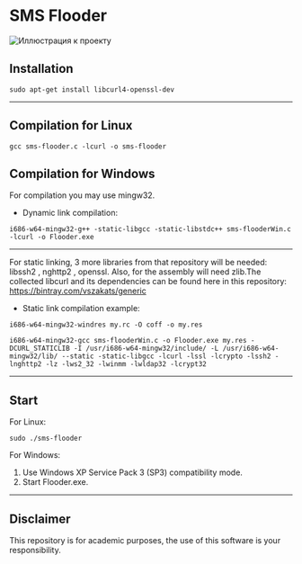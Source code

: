 
# SMS Flooder
![Иллюстрация к проекту](https://user-images.githubusercontent.com/42433097/72919852-3f345780-3d59-11ea-94bf-745236e72a6b.png)

## Installation

```
sudo apt-get install libcurl4-openssl-dev
```
--------
## Compilation for Linux
```
gcc sms-flooder.c -lcurl -o sms-flooder
```
## Compilation for Windows
For compilation you may use mingw32. 
- Dynamic link compilation:
```
i686-w64-mingw32-g++ -static-libgcc -static-libstdc++ sms-flooderWin.c -lcurl -o Flooder.exe
```
________
For static linking, 3 more libraries from that repository will be needed: libssh2 , nghttp2 , openssl. Also, for the assembly will need zlib.The collected libcurl and its dependencies can be found here in this repository: https://bintray.com/vszakats/generic
- Static link compilation example:
```
i686-w64-mingw32-windres my.rc -O coff -o my.res
```
```
i686-w64-mingw32-gcc sms-flooderWin.c -o Flooder.exe my.res -DCURL_STATICLIB -I /usr/i686-w64-mingw32/include/ -L /usr/i686-w64-mingw32/lib/ --static -static-libgcc -lcurl -lssl -lcrypto -lssh2 -lnghttp2 -lz -lws2_32 -lwinmm -lwldap32 -lcrypt32
```
-------
## Start
For Linux:
```
sudo ./sms-flooder
```
For Windows:
1. Use Windows XP Service Pack 3 (SP3) compatibility mode. 
2. Start Flooder.exe.
-------
## Disclaimer
This repository is for academic purposes, the use of this software is your responsibility.
